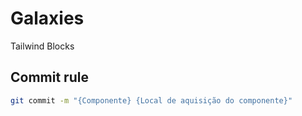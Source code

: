 # Galaxies
Tailwind Blocks

## Commit rule
```bash
git commit -m "{Componente} {Local de aquisição do componente}"
```
